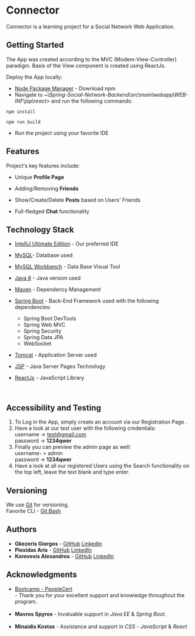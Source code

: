 # Connector

Connector is a learning project for a Social Network Web Application.

## Getting Started


The App was created according to the MVC (Modem-View-Controller) paradigm. 
Basis of the View component is created using ReactJs.

Deploy the App locally:

* [Node Package Manager](https://www.npmjs.com/get-npm) - Download npm
* Navigate to *~\Spring-Social-Network-Backend\src\main\webapp\WEB-INF\jsp\react>*
 and run the following commands:
```
npm install
```
```
npm run build
```


* Run the project using your favorite IDE

## Features


Project's key features include:

- Unique **Profile Page**

- Adding/Removing **Friends** 

- Show/Create/Delete **Posts** based on Users' Friends

- Full-fledged **Chat** functionality



## Technology Stack


* [IntelliJ Ultimate Edition](https://www.jetbrains.com/idea/) - Our preferred IDE
* [MySQL](https://www.mysql.com/)- Database used
* [MySQL Workbench](https://www.mysql.com/products/workbench/) - Data Base Visual Tool
* [Java 8](https://java.com/en/download/faq/release_changes.xml) - Java version used
* [Maven](https://maven.apache.org/) - Dependency Management
* [Spring Boot](https://spring.io/projects/spring-boot) - Back-End Framework used with the following dependencies:

    * Spring Boot DevTools
    * Spring Web MVC
    * Spring Security
    * Spring Data JPA
    * WebSocket

* [Tomcat](http://tomcat.apache.org/) - Application Server used
* [JSP](https://www.oracle.com/java/technologies/jspt.html) - Java Server Pages Technology
* [ReactJs](https://reactjs.org/) - JavaScript Library 

<br>

## Accessibility and Testing


1. To Log in the App, simply create an account via our Registration Page .
2. Have a look at our test user with the following credentials: <br>username -> test@gmail.com <br> password -> **1234qwer**
3. Finally you can preview the admin page as well: <br>
username- > admin <br> password -> **1234qwer**
4. Have a look at all our registered Users using the Search functionality on the top left, leave the text blank and type enter.



## Versioning


We use [Git](https://git-scm.com/) for versioning. <br>
Favorite CLI - [Git Bash](https://gitforwindows.org/) 


## Authors 

* **Gkezeris Giorgos** - [GitHub](https://github.com/geo-gkez) 
[LinkedIn](https://www.linkedin.com/in/george-gkezeris/)
* **Plexidas Aris** - [GitHub](https://github.com/aris-plexi) 
[LinkedIn](https://www.linkedin.com/in/aris-plexidas-2824a1159/)
* **Korovesis Alexandros** - [GitHub](https://github.com/a-koro)
[LinkedIn](https://www.linkedin.com/in/alexandros-korovesis-3995b9167/)

## Acknowledgments 

* [Bootcamp - PeopleCert](https://peoplecerteducation.org/)  <br> - Thank you for your excellent support and knowledge throughout the program. <br></br>
* **Mavros Spyros** - Invaluable support in *Java EE* & *Spring Boot*.
<br></br>
* **Minaidis Kostas** - Assistance and support in *CSS* - *JavaScript* & *React*

